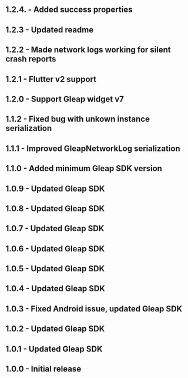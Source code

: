 ## 1.2.4. - Added success properties
## 1.2.3 - Updated readme
## 1.2.2 - Made network logs working for silent crash reports
## 1.2.1 - Flutter v2 support
## 1.2.0 - Support Gleap widget v7
## 1.1.2 - Fixed bug with unkown instance serialization
## 1.1.1 - Improved GleapNetworkLog serialization
## 1.1.0 - Added minimum Gleap SDK version
## 1.0.9 - Updated Gleap SDK
## 1.0.8 - Updated Gleap SDK
## 1.0.7 - Updated Gleap SDK
## 1.0.6 - Updated Gleap SDK
## 1.0.5 - Updated Gleap SDK
## 1.0.4 - Updated Gleap SDK
## 1.0.3 - Fixed Android issue, updated Gleap SDK
## 1.0.2 - Updated Gleap SDK
## 1.0.1 - Updated Gleap SDK
## 1.0.0 - Initial release
